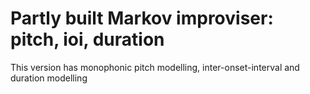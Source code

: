 # Partly built Markov improviser: pitch, ioi, duration

This version has monophonic pitch modelling, inter-onset-interval and duration modelling
